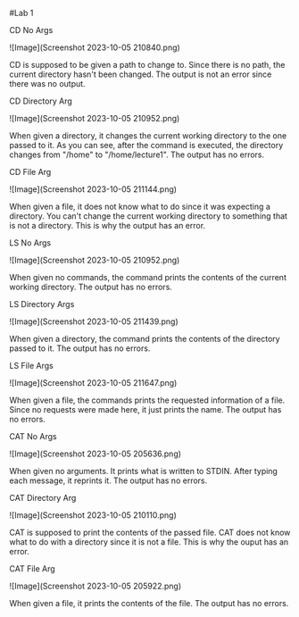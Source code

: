 #Lab 1

CD No Args

![Image](Screenshot 2023-10-05 210840.png)

CD is supposed to be given a path to change to. Since there is no path, the current directory hasn't been changed. The output is not an error since there was no output.

CD Directory Arg

![Image](Screenshot 2023-10-05 210952.png)

When given a directory, it changes the current working directory to the one passed to it. As you can see, after the command is executed, the directory changes from "/home" to "/home/lecture1". The output has no errors.

CD File Arg

![Image](Screenshot 2023-10-05 211144.png)

When given a file, it does not know what to do since it was expecting a directory. You can't change the current working directory to something that is not a directory. This is why the output has an error.

LS No Args

![Image](Screenshot 2023-10-05 210952.png)

When given no commands, the command prints the contents of the current working directory. The output has no errors.

LS Directory Args

![Image](Screenshot 2023-10-05 211439.png)

When given a directory, the command prints the contents of the directory passed to it. The output has no errors.

LS File Args

![Image](Screenshot 2023-10-05 211647.png)

When given a file, the commands prints the requested information of a file. Since no requests were made here, it just prints the name. The output has no errors.

CAT No Args

![Image](Screenshot 2023-10-05 205636.png)

When given no arguments. It prints what is written to STDIN. After typing each message, it reprints it. The output has no errors.

CAT Directory Arg

![Image](Screenshot 2023-10-05 210110.png)

CAT is supposed to print the contents of the passed file. CAT does not know what to do with a directory since it is not a file. This is why the ouput has an error.

CAT File Arg

![Image](Screenshot 2023-10-05 205922.png)

When given a file, it prints the contents of the file. The output has no errors.
